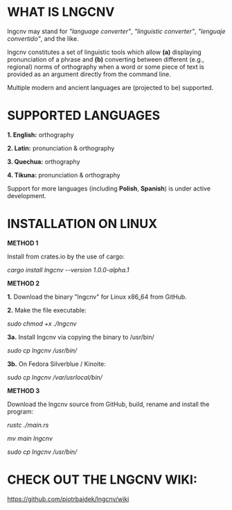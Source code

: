 # WHAT IS LNGCNV

lngcnv may stand for _"language converter"_, _"linguistic converter"_, _"lenguaje convertido"_, and the like.

lngcnv constitutes a set of linguistic tools which allow **(a)** displaying pronunciation of a phrase and **(b)** converting between different (e.g., regional) norms of orthography when a word or some piece of text is provided as an argument directly from the command line.

Multiple modern and ancient languages are (projected to be) supported.

# SUPPORTED LANGUAGES

**1. English:** orthography

**2. Latin:** pronunciation & orthography

**3. Quechua:** orthography

**4. Tikuna:** pronunciation & orthography

Support for more languages (including **Polish**, **Spanish**) is under active development.

# INSTALLATION ON LINUX

**METHOD 1**

Install from crates.io by the use of cargo:

_cargo install lngcnv --version 1.0.0-alpha.1_

**METHOD 2**

**1.** Download the binary "lngcnv" for Linux x86_64 from GitHub.

**2.** Make the file executable:

_sudo chmod +x ./lngcnv_

**3a.** Install lngcnv via copying the binary to /usr/bin/

_sudo cp lngcnv /usr/bin/_

**3b.** On Fedora Silverblue / Kinoite:

_sudo cp lngcnv /var/usrlocal/bin/_

**METHOD 3**

Download the lngcnv source from GitHub, build, rename and install the program:

_rustc ./main.rs_

_mv main lngcnv_

_sudo cp lngcnv /usr/bin/_

# CHECK OUT THE LNGCNV WIKI:

https://github.com/piotrbajdek/lngcnv/wiki
